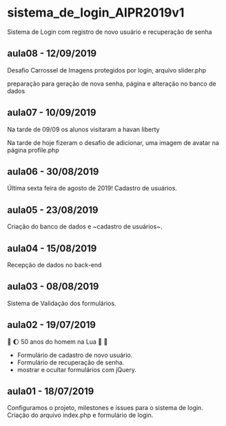 # sistema_de_login_AIPR2019v1
Sistema de Login com registro de novo usuário e recuperação de senha

## aula08 - 12/09/2019
Desafio Carrossel de Imagens protegidos por login,
arquivo slider.php

preparação para geração de nova senha, página e 
alteração no banco de dados

## aula07 - 10/09/2019
Na tarde de 09/09 os alunos visitaram a havan liberty

Na tarde de hoje fizeram o desafio de adicionar,
uma imagem de avatar na página profile.php

## aula06 - 30/08/2019
Última sexta feira de agosto de 2019!
Cadastro de usuários.

## aula05 - 23/08/2019
Criação do banco de dados e ~cadastro de usuários~.

## aula04 - 15/08/2019
Recepção de dados no back-end

## aula03 - 08/08/2019

Sistema de Validação dos formulários.

## aula02 - 19/07/2019 
:rocket: :moon: 50 anos do homem na Lua 🌝 🌚

* Formulário de cadastro de novo usuário.
* Formulário de recuperação de senha.
* mostrar e ocultar formulários com jQuery.


## aula01 - 18/07/2019
Configuramos o projeto, milestones e issues para o sistema de login.
Criação do arquivo index.php e formulário de login.
